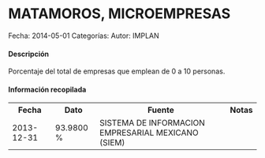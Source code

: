 MATAMOROS, MICROEMPRESAS
=====

Fecha: 2014-05-01
Categorías: 
Autor: IMPLAN

#### Descripción

Porcentaje del total de empresas que emplean de 0 a 10 personas.

#### Información recopilada

<table class="table table-hover table-bordered">
  <tr><th>Fecha</th><th>Dato</th><th>Fuente</th><th>Notas</th></tr>
  <tr><td>2013-12-31</td><td>93.9800 %</td><td>SISTEMA DE INFORMACION EMPRESARIAL MEXICANO (SIEM)</td><td></td></tr>
</table>
